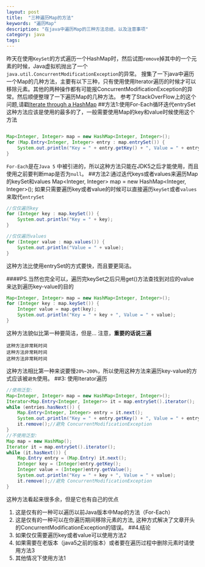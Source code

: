```yaml
---
layout: post
title:  "三种遍历Map的方法"
keywords: "遍历Map"
description: "在java中遍历Map的三种方法总结，以及注意事项"
category: java
tags:
---
```


昨天在使用`KeySet`的方式遍历一个HashMap时，然后试图`remove`掉其中的一个元素的时候，Java虚拟机抛出了一个`java.util.ConcurrentModificationException`的异常。
搜集了一下java中遍历一个Map的几种方法，主要有以下三种，只有使用使用Iterator遍历的时候才可以移除元素。其他的两种操作都有可能报ConcurrentModificationException的异常。然后顺便整理了一下遍历Map的几种方法。
参考了StackOverFlow上的这个问题,请戳[Iterate through a HashMap](http://stackoverflow.com/questions/1066589/iterate-through-a-hashmap)
##方法1:使用For-Each循环迭代entrySet
这种方法应该是使用的最多的了，一般需要使用Map的key和value时候使用这个方法

```java

Map<Integer, Integer> map = new HashMap<Integer, Integer>();
for (Map.Entry<Integer, Integer> entry : map.entrySet()) {
    System.out.println("Key = " + entry.getKey() + ", Value = " + entry.getValue());
}
```
`For-Each`是在`Java 5` 中被引进的，所以这种方法只能在JDK5之后才能使用，而且使用之前要判断map是否为`null`。
##方法2:通过迭代keys或者values来遍历Map的keySet和values
Map<Integer, Integer> map = new HashMap<Integer, Integer>();
如果只需要遍历key或者value的时候可以直接遍历`keySet`或者`values`来取代`entrySet`

```java
//仅仅遍历key
for (Integer key : map.keySet()) {
    System.out.println("Key = " + key);
}

//仅仅遍历values
for (Integer value : map.values()) {
    System.out.println("Value = " + value);
}

```
这种方法比使用entrySet的方式要快，而且要更简洁。

####PS.当然也完全可以，遍历完keySet之后只用get()方法查找到对应的value来达到遍历key-value的目的

```java
Map<Integer, Integer> map = new HashMap<Integer, Integer>();
for (Integer key : map.keySet()) {
    Integer value = map.get(key);
    System.out.println("Key = " + key + ", Value = " + value);
}
```
这种方法貌似比第一种要简洁，但是...
注意，**重要的话说三遍**

	这种方法非常耗时间
	这种方法非常耗时间
	这种方法非常耗时间

这种方法相比第一种来说要慢`20%~200%`，所以使用这种方法来遍历key-value的方式应该被`避免`使用。
##3: 使用Iterator遍历

```java
//使用泛型:
Map<Integer, Integer> map = new HashMap<Integer, Integer>();
Iterator<Map.Entry<Integer, Integer>> it = map.entrySet().iterator();
while (entries.hasNext()) {
    Map.Entry<Integer, Integer> entry = it.next();
    System.out.println("Key = " + entry.getKey() + ", Value = " + entry.getValue());
    it.remove();//避免 ConcurrentModificationException
}
//不使用泛型:
Map map = new HashMap();
Iterator it = map.entrySet().iterator();
while (it.hasNext()) {
    Map.Entry entry = (Map.Entry) it.next();
    Integer key = (Integer)entry.getKey();
    Integer value = (Integer)entry.getValue();
    System.out.println("Key = " + key + ", Value = " + value);
    it.remove();//避免 ConcurrentModificationException
}
```

这种方法看起来很多余，但是它也有自己的优点
1. 这是仅有的一种可以遍历以前Java版本中Map的方法（For-Each）
2. 这是仅有的一种可以在你遍历期间移除元素的方法,
这种方式解决了文章开头的ConcurrentModificationException的错误。
##4.结论
1. 如果仅仅需要遍历key或者value可以使用方法2
2. 如果需要在老版本（java5之前的版本）或者要在遍历过程中删除元素时请使用方法3
3. 其他情况下使用方法1

